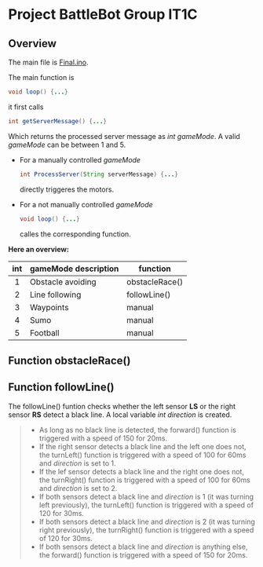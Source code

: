 # Project BattleBot Group IT1C

## Overview

The main file is [Final.ino](/BasicFunctions/Final/Final.ino).

The main function is 
  ```java
  void loop() {...}
  ```
it first calls
  ```java
  int getServerMessage() {...}
  ```
Which returns the processed server message as *int gameMode*. A valid *gameMode* can be between 1 and 5.

- For a manually controlled *gameMode*
    ```java
    int ProcessServer(String serverMessage) {...}
    ```
  directly triggeres the motors.

- For a not manually controlled *gameMode*
    ```java
    void loop() {...}
    ```
  calles the corresponding function.

**Here an overview:**

| int   | gameMode description      | function          | 
| :---: | ------------------------- | ----------------- |
| 1     | Obstacle avoiding         | obstacleRace()    |
| 2     | Line following            | followLine()      |
| 3     | Waypoints                 | manual            |
| 4     | Sumo                      | manual            |
| 5     | Football                  | manual            |


## Function obstacleRace()


## Function followLine()

The followLine() funtion checks whether the left sensor **LS** or the right sensor **RS** detect a black line.
A local variable *int direction* is created.
  > - As long as no black line is detected, the forward() function is triggered with a speed of 150 for 20ms.
  > - If the right sensor detects a black line and the left one does not, the turnLeft() function is triggered with a speed of 100       for 60ms and *direction* is set to 1.
  > - If the lef sensor detects a black line and the right one does not, the turnRight() function is triggered with a speed of 100       for 60ms and *direction* is set to 2.
  > - If both sensors detect a black line and *direction* is 1 (it was turning left previously), the turnLeft() function is             triggered with a speed of 120 for 30ms.
  > - If both sensors detect a black line and *direction* is 2 (it was turning right previously), the turnRight() function is 
      triggered with a speed of 120 for 30ms.
  > - If both sensors detect a black line and *direction* is anything else, the forward() function is
      triggered with a speed of 150 for 20ms.
